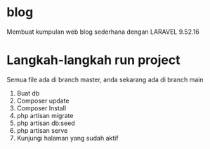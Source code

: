 # blog
Membuat kumpulan web blog sederhana dengan LARAVEL 9.52.16

# Langkah-langkah run project
Semua file ada di branch master, anda sekarang ada di branch main
1. Buat db
2. Composer update
3. Composer Install
4. php artisan migrate
5. php artisan db:seed
6. php artisan serve
7. Kunjungi halaman yang sudah aktif
